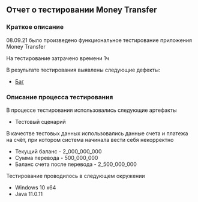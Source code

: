 ## Отчет о тестировании Money Transfer
### Краткое описание
08.09.21 было произведено функциональное тестирование приложения Money Transfer

На тестирование затрачено времени 1ч

В результате тестирования выявлены следующие дефекты:
* [Баг](https://github.com/wannasludge/Java_1/issues/1)
### Описание процесса тестирования

В процессе тестирования использовались следующие артефакты
* Тестовый сценарий

В качестве тестовых данных использовались данные счета и платежа на счёт, при котором система начинала вести себя некорректно
* Текущий баланс - 2_000_000_000
* Сумма перевода - 500_000_000
* Баланс счета после перевода - 2_500_000_000

Тестирование проводилось в следующем окружении
* Windows 10 x64
* Java 11.0.11
